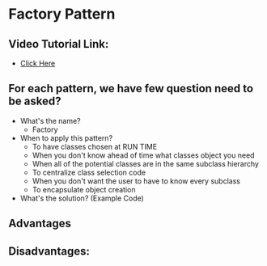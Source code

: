# Factory Pattern

## Video Tutorial Link: 

- [Click Here](https://www.youtube.com/watch?v=ub0DXaeV6hA&list=PLF206E906175C7E07&index=5)

## For each pattern, we have few question need to be asked?
- What's the name?
    - Factory 
- When to apply this pattern?
  - To have classes chosen at RUN TIME 
  - When you don't know ahead of time what classes object you need 
  - When all of the potential classes are in the same subclass hierarchy
  - To centralize class selection code 
  - When you don't want the user to have to know every subclass
  - To encapsulate object creation 
- What's the solution? (Example Code)


## Advantages

## Disadvantages:

